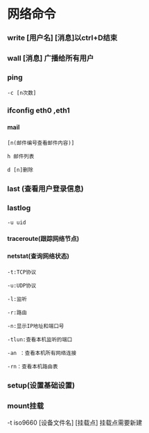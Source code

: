 # 网络命令

### write [用户名]  [消息]以ctrl+D结束

### wall [消息] 广播给所有用户

### ping 

`-c [n次数]`

### ifconfig eth0 ,eth1 

#### mail 

`[n(邮件编号查看邮件内容)] `

`h 邮件列表 `

`d [n]删除`

### last (查看用户登录信息)



###  lastlog

`-u uid `



#### traceroute(跟踪网络节点)



#### netstat(查询网络状态)

`-t:TCP协议 `

`-u:UDP协议 `

`-l:监听 `

`-r:路由 `

`-n:显示IP地址和端口号`

`-tlun:查看本机监听的端口 `

`-an ：查看本机所有网络连接`

`-rn：查看本机路由表`

### setup(设置基础设置)





### mount挂载

<p>-t iso9660 [设备文件名] [挂载点] 挂载点需要新建</p>

